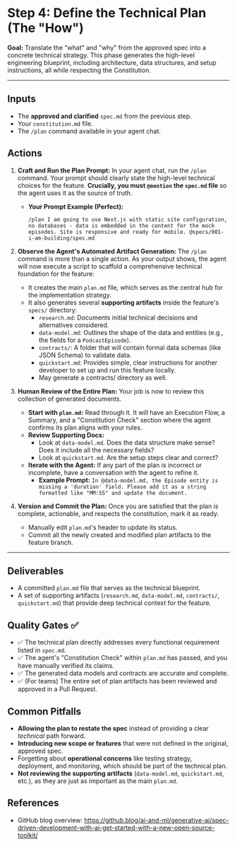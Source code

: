 # **Step 4: Define the Technical Plan (The "How")**

**Goal:** Translate the "what" and "why" from the approved spec into a concrete technical strategy. This phase generates the high-level engineering blueprint, including architecture, data structures, and setup instructions, all while respecting the Constitution.

---

## **Inputs**

-   The **approved and clarified** `spec.md` from the previous step.
-   Your `constitution.md` file.
-   The `/plan` command available in your agent chat.

## **Actions**

1.  **Craft and Run the Plan Prompt:** In your agent chat, run the `/plan` command. Your prompt should clearly state the high-level technical choices for the feature. **Crucially, you must `@mention` the `spec.md` file** so the agent uses it as the source of truth.
    *   **Your Prompt Example (Perfect):**
        ```
        /plan I am going to use Next.js with static site configuration, no databases - data is embedded in the content for the mock episodes. Site is responsive and ready for mobile. @specs/001-i-am-building/spec.md
        ```

2.  **Observe the Agent's Automated Artifact Generation:** The `/plan` command is more than a single action. As your output shows, the agent will now execute a script to scaffold a comprehensive technical foundation for the feature:
    *   It creates the main `plan.md` file, which serves as the central hub for the implementation strategy.
    *   It also generates several **supporting artifacts** inside the feature's `specs/` directory:
        *   `research.md`: Documents initial technical decisions and alternatives considered.
        *   `data-model.md`: Outlines the shape of the data and entities (e.g., the fields for a `PodcastEpisode`).
        *   `contracts/`: A folder that will contain formal data schemas (like JSON Schema) to validate data.
        *   `quickstart.md`: Provides simple, clear instructions for another developer to set up and run this feature locally.
		*	May generate a contracts/ directory as well.

3.  **Human Review of the Entire Plan:** Your job is now to review this collection of generated documents.
    *   **Start with `plan.md`:** Read through it. It will have an Execution Flow, a Summary, and a "Constitution Check" section where the agent confirms its plan aligns with your rules.
    *   **Review Supporting Docs:**
        *   Look at `data-model.md`. Does the data structure make sense? Does it include all the necessary fields?
        *   Look at `quickstart.md`. Are the setup steps clear and correct?
    *   **Iterate with the Agent:** If any part of the plan is incorrect or incomplete, have a conversation with the agent to refine it.
        *   **Example Prompt:** `In @data-model.md, the Episode entity is missing a 'duration' field. Please add it as a string formatted like "MM:SS" and update the document.`

4.  **Version and Commit the Plan:** Once you are satisfied that the plan is complete, actionable, and respects the constitution, mark it as ready.
    *   Manually edit `plan.md`'s header to update its status.
    *   Commit all the newly created and modified plan artifacts to the feature branch.

---

## **Deliverables**

-   A committed `plan.md` file that serves as the technical blueprint.
-   A set of supporting artifacts (`research.md`, `data-model.md`, `contracts/`, `quickstart.md`) that provide deep technical context for the feature.

## **Quality Gates ✅**

-   ✅ The technical plan directly addresses every functional requirement listed in `spec.md`.
-   ✅ The agent's "Constitution Check" within `plan.md` has passed, and you have manually verified its claims.
-   ✅ The generated data models and contracts are accurate and complete.
-   ✅ (For teams) The entire set of plan artifacts has been reviewed and approved in a Pull Request.

## **Common Pitfalls**

-   **Allowing the plan to restate the spec** instead of providing a clear *technical* path forward.
-   **Introducing new scope or features** that were not defined in the original, approved spec.
-   Forgetting about **operational concerns** like testing strategy, deployment, and monitoring, which should be part of the technical plan.
-   **Not reviewing the supporting artifacts** (`data-model.md`, `quickstart.md`, etc.), as they are just as important as the main `plan.md`.

## References

- GitHub blog overview: https://github.blog/ai-and-ml/generative-ai/spec-driven-development-with-ai-get-started-with-a-new-open-source-toolkit/
